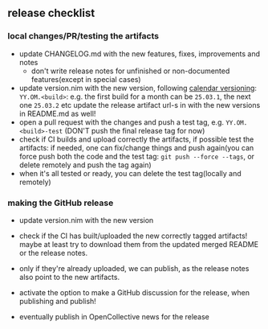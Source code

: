 ## release checklist

### local changes/PR/testing the artifacts

* update CHANGELOG.md with the new features, fixes, improvements and notes
  * don't write release notes for unfinished or non-documented features(except in special cases)
* update version.nim with the new version, following [calendar versioning](https://calver.org/): `YY.OM.<build>`:
  e.g. the first build for a month can be `25.03.1`, the next one `25.03.2` etc
  update the release artifact url-s in with the new versions in README.md as well!
* open a pull request with the changes and push a test tag, e.g. `YY.OM.<build>-test` (DON'T push the final release tag for now)
* check if CI builds and upload correctly the artifacts, if possible test the artifacts: if needed, one can
  fix/change things and push again(you can force push both the code and the test tag: `git push --force --tags`, or delete remotely and push the tag again)
* when it's all tested or ready, you can delete the test tag(locally and remotely)

### making the GitHub release

* update version.nim with the new version

* check if the CI has built/uploaded the new correctly tagged artifacts! maybe at least try to download them from the updated merged README or the release notes.

* only if they're already uploaded, we can publish, as the release notes also point to the new artifacts.

* activate the option to make a GitHub discussion for the release, when publishing and publish!

* eventually publish in OpenCollective news for the release

